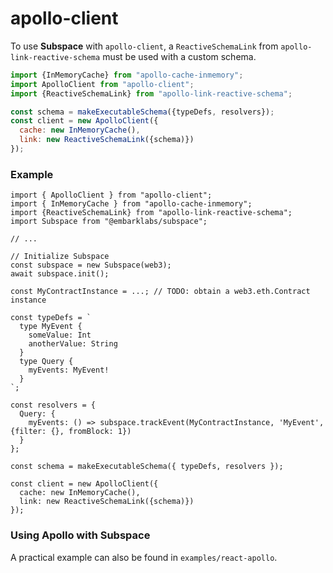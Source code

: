 # apollo-client
To use **Subspace** with `apollo-client`, a `ReactiveSchemaLink` from `apollo-link-reactive-schema` must be used with a custom schema.

```js
import {InMemoryCache} from "apollo-cache-inmemory";
import ApolloClient from "apollo-client";
import {ReactiveSchemaLink} from "apollo-link-reactive-schema";

const schema = makeExecutableSchema({typeDefs, resolvers});
const client = new ApolloClient({
  cache: new InMemoryCache(),
  link: new ReactiveSchemaLink({schema)})
});

```

### Example

```js{35-45}
import { ApolloClient } from "apollo-client";
import { InMemoryCache } from "apollo-cache-inmemory";
import {ReactiveSchemaLink} from "apollo-link-reactive-schema";
import Subspace from "@embarklabs/subspace";

// ...

// Initialize Subspace
const subspace = new Subspace(web3);
await subspace.init();

const MyContractInstance = ...; // TODO: obtain a web3.eth.Contract instance

const typeDefs = `
  type MyEvent {
    someValue: Int
    anotherValue: String
  }
  type Query {
    myEvents: MyEvent!
  }
`;

const resolvers = {
  Query: {
    myEvents: () => subspace.trackEvent(MyContractInstance, 'MyEvent', {filter: {}, fromBlock: 1})
  }
};

const schema = makeExecutableSchema({ typeDefs, resolvers });

const client = new ApolloClient({
  cache: new InMemoryCache(),
  link: new ReactiveSchemaLink({schema)})
});
```


<div class="c-notification">
<h3>Using Apollo with Subspace</h3>
A practical example can also be found in <code>examples/react-apollo</code>.
</div>